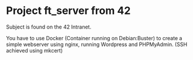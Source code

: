 # Project ft_server from 42

Subject is found on the 42 Intranet.

You have to use Docker (Container running on Debian:Buster) to create a simple webserver using nginx, running Wordpress and PHPMyAdmin. (SSH achieved using mkcert)